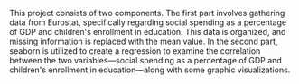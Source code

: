 This project consists of two components. The first part involves gathering data from Eurostat, specifically regarding social spending as a percentage of GDP and children's enrollment in education. This data is organized, and missing information is replaced with the mean value. In the second part, seaborn is utilized to create a regression to examine the correlation between the two variables—social spending as a percentage of GDP and children's enrollment in education—along with some graphic visualizations.
